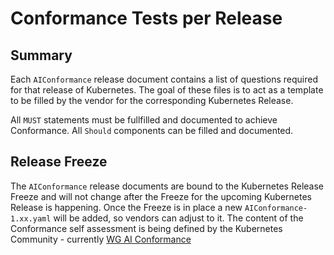 # Conformance Tests per Release

## Summary

Each `AIConformance` release document contains a list of questions required for that release of Kubernetes.
The goal of these files is to act as a template to be filled by the vendor for the corresponding Kubernetes Release. 

All `MUST` statements must be fullfilled and documented to achieve Conformance. All `Should` components can be filled and documented.

## Release Freeze

The `AIConformance` release documents are bound to the Kubernetes Release Freeze and will not change after the Freeze for the upcoming 
Kubernetes Release is happening. 
Once the Freeze is in place a new `AIConformance-1.xx.yaml` will be added, so vendors can adjust to it. The content of the 
Conformance self assessment is being defined by the Kubernetes Community - currently [WG AI Conformance](https://github.com/kubernetes/community/tree/master/wg-ai-conformance)